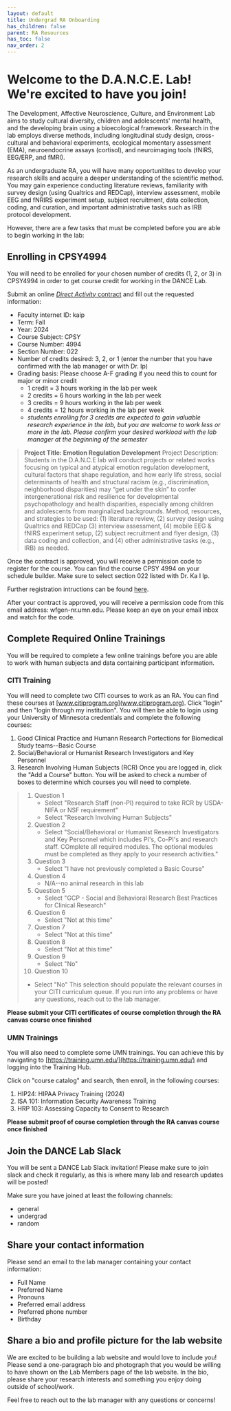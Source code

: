 ```yaml
---
layout: default
title: Undergrad RA Onboarding
has_children: false
parent: RA Resources
has_toc: false
nav_order: 2
---
```


# Welcome to the D.A.N.C.E. Lab! We're excited to have you join! 

The Development, Affective Neuroscience, Culture, and Environment Lab aims to study cultural diversity, children and adolescents' mental health, and the developing brain using a bioecological framework. Research in the lab employs diverse methods, including longitudinal study design, cross-cultural and behavioral experiments, ecological momentary assessment (EMA), neuroendocrine assays (cortisol), and neuroimaging tools (fNIRS, EEG/ERP, and fMRI). 

As an undergraduate RA, you will have many opportunitites to develop your research skills and acquire a deeper understanding of the scientific method. You may gain experience conducting literature reviews, familiarity with survey design (using Qualtrics and REDCap), interview assessment, mobile EEG and fNRIRS experiment setup, subject recruitment, data collection, coding, and curation, and important administrative tasks such as IRB protocol development. 

However, there are a few tasks that must be completed before you are able to begin working in the lab: 

## Enrolling in CPSY4994

You will need to be enrolled for your chosen number of credits (1, 2, or 3) in CPSY4994 in order to get course credit for working in the DANCE Lab. 

Submit an online [*Direct Activity* contract](z.umn.edu/Directed_Activity) and fill out the requested information: 
- Faculty internet ID: kaip
- Term: Fall
- Year: 2024
- Course Subject: CPSY
- Course Number: 4994
- Section Number: 022
- Number of credits desired: 3, 2, or 1 (enter the number that you have confirmed with the lab manager or with Dr. Ip)
- Grading basis: Please choose A-F grading if you need this to count for major or minor credit
    - 1 credit = 3 hours working in the lab per week
    - 2 credits = 6 hours working in the lab per week
    - 3 credits = 9 hours working in the lab per week
    - 4 credits = 12 hours working in the lab per week
    - *students enrolling for 3 credits are expected to gain valuable research experience in the lab, but you are welcome to work less or more in the lab. Please confirm your desired workload with the lab manager at the beginning of the semester*

> **Project Title: Emotion Regulation Development** 
Project Description:
Students in the D.A.N.C.E lab will conduct projects or related works focusing on typical and atypical emotion regulation development, cultural factors that shape regulation, and how early life stress, social determinants of health and structural racism (e.g., discrimination, neighborhood disparities) may “get under the skin” to confer intergenerational risk and resilience for developmental psychopathology and health disparities, especially among children and adolescents from marginalized backgrounds.
Method, resources, and strategies to be used: 
(1) literature review, (2) survey design using Qualtrics and REDCap (3) interview assessment, (4) mobile EEG & fNIRS experiment setup, (2) subject recruitment and flyer design, (3) data coding and collection, and (4) other administrative tasks (e.g., IRB) as needed.


Once the contract is approved, you will receive a permission code to register for the course. You can find the course CPSY 4994 on your schedule builder. Make sure to select section 022 listed with Dr. Ka I Ip. 

Further registration intructions can be found [here](z.umn.edu/Directed_Activity).

After your contract is approved, you will receive a permission code from this email address: wfgen-nr.umn.edu. Please keep an eye on your email inbox and watch for the code.

## Complete Required Online Trainings

You will be required to complete a few online trainings before you are able to work with human subjects and data containing participant information.

### CITI Training 

You will need to complete two CITI courses to work as an RA. You can find these courses at [www.citiprogram.org](www.citiprogram.org). Click "login" and then "login through my institution". You will then be able to login  using your University of Minnesota credentials and complete the following courses: 
1. Good Clinical Practice and Humann Research Portections for Biomedical Study teams--Basic Course
2. Social/Behavioral or Humanist Research Investigators and Key Personnel
3. Research Involving Human Subjects (RCR)
Once you are logged in, click the "Add a Course" button. You will be asked to check a number of boxes to determine which courses you will need to complete. 
> 1. Question 1
>    - Select "Research Staff (non-PI) required to take RCR by USDA-NIFA or NSF requirement"
>    - Select "Research Involving Human Subjects"
> 2. Question 2
>    - Select "Social/Behavioral or Humanist Research Investigators and Key Personnel which includes PI's, Co-PI's and research staff. COmplete all required modules. The optional modules must be completed as they apply to your research activities."
> 3. Question 3
>    - Select "I have not previously completed a Basic Course"
> 4. Question 4 
>    - N/A--no animal research in this lab
> 5. Question 5
>    - Select "GCP - Social and Behavioral Research Best Practices for Clinical Research"
> 6. Question 6
>    - Select "Not at this time"
> 7. Question 7
>    - Select "Not at this time"
> 8. Question 8
>    - Select "Not at this time"
> 9. Question 9
>    - Select "No"
> 10. Question 10 
>    - Select "No"
This selection should populate the relevant courses in your CITI curriculum queue. If you run into any problems or have any questions, reach out to the lab manager. 

**Please submit your CITI certificates of course completion through the RA canvas course once finished**

### UMN Trainings

You will also need to complete some UMN trainings. You can achieve this by navigating to [https://training.umn.edu/](https://training.umn.edu/) and logging into the Training Hub. 

Click on "course catalog" and search, then enroll, in the following courses:
1. HIP24: HIPAA Privacy Training (2024)
2. ISA 101: Information Security Awareness Training
3. HRP 103: Assessing Capacity to Consent to Research

**Please submit proof of course completion through the RA canvas course once finished**

## Join the DANCE Lab Slack 

You will be sent a DANCE Lab Slack invitation! Please make sure to join slack and check it regularly, as this is where many lab and research updates will be posted!

Make sure you have joined at least the following channels: 
- general
- undergrad
- random

## Share your contact information 

Please send an email to the lab manager containing your contact information: 
- Full Name
- Preferred Name
- Pronouns
- Preferred email address
- Preferred phone number
- Birthday

## Share a bio and profile picture for the lab website

We are excited to be building a lab website and would love to include you! Please send a one-paragraph bio and photograph that you would be willing to have shown on the Lab Members page of the lab website. In the bio, please share your research interests and something you enjoy doing outside of school/work. 

Feel free to reach out to the lab manager with any questions or concerns! 